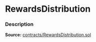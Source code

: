 # RewardsDistribution

### Description <a href="description" id="description"></a>

**Source:** [contracts/RewardsDistribution.sol](https://github.com/perifinance/peri-finance/blob/master/contracts/RewardsDistribution.sol)
